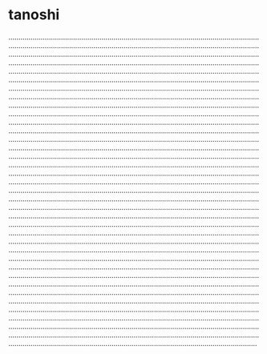 # tanoshi

...........................................................................................................................................................................................................................................................................................................................................................................................................................................................................................................................................................................................................................................................................................................................................................................................................................................................................................................................................................................................................................................................................................................................................................................................................................................................................................................................................................................................................................................................................................................................................................................................................................................................................................................................................................................................................................................................................................................................................................................................................................................................................................................................................................................................................................................................................................................................................................................................................................................................................................................................................................................................................................................................................................................................................................................................................................................................................................................................................................................................................................................................................................................................................................................................................................................................................................................................................................................................................................................................................................................................................................................................................................................................................................................................................................................................................................................................................................................................................................................................................................................................................................................................................................................................................................................................................................................................................................................................................................................................................................................................................................................................................................................................................................................................................................................